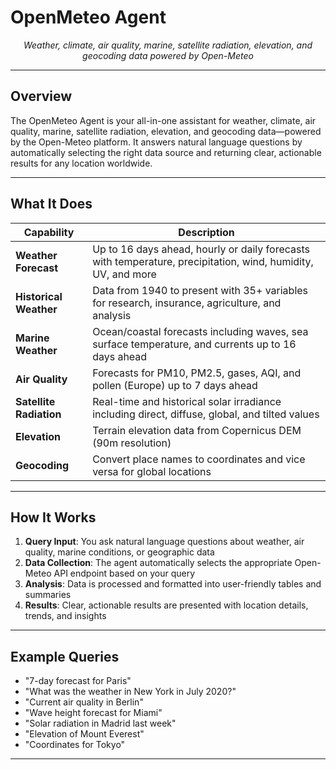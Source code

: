 # OpenMeteo Agent

<div align="center">

_Weather, climate, air quality, marine, satellite radiation, elevation, and geocoding data powered by Open-Meteo_

</div>

---

## Overview

The OpenMeteo Agent is your all-in-one assistant for weather, climate, air quality, marine, satellite radiation, elevation, and geocoding data—powered by the Open-Meteo platform. It answers natural language questions by automatically selecting the right data source and returning clear, actionable results for any location worldwide.

---

## What It Does

| Capability              | Description                                                                                                  |
| ----------------------- | ------------------------------------------------------------------------------------------------------------ |
| **Weather Forecast**    | Up to 16 days ahead, hourly or daily forecasts with temperature, precipitation, wind, humidity, UV, and more |
| **Historical Weather**  | Data from 1940 to present with 35+ variables for research, insurance, agriculture, and analysis              |
| **Marine Weather**      | Ocean/coastal forecasts including waves, sea surface temperature, and currents up to 16 days ahead           |
| **Air Quality**         | Forecasts for PM10, PM2.5, gases, AQI, and pollen (Europe) up to 7 days ahead                                |
| **Satellite Radiation** | Real-time and historical solar irradiance including direct, diffuse, global, and tilted values               |
| **Elevation**           | Terrain elevation data from Copernicus DEM (90m resolution)                                                  |
| **Geocoding**           | Convert place names to coordinates and vice versa for global locations                                       |

---

## How It Works

1. **Query Input**: You ask natural language questions about weather, air quality, marine conditions, or geographic data
2. **Data Collection**: The agent automatically selects the appropriate Open-Meteo API endpoint based on your query
3. **Analysis**: Data is processed and formatted into user-friendly tables and summaries
4. **Results**: Clear, actionable results are presented with location details, trends, and insights

---

## Example Queries

- "7-day forecast for Paris"
- "What was the weather in New York in July 2020?"
- "Current air quality in Berlin"
- "Wave height forecast for Miami"
- "Solar radiation in Madrid last week"
- "Elevation of Mount Everest"
- "Coordinates for Tokyo"

---
